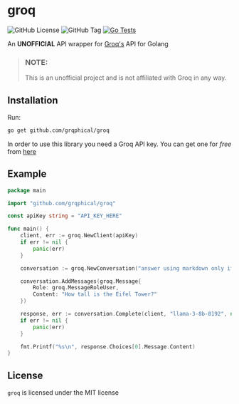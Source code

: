 # groq

![GitHub License](https://img.shields.io/github/license/grqphical/groq)
![GitHub Tag](https://img.shields.io/github/v/tag/grqphical/groq?label=version)
[![Go Tests](https://github.com/grqphical/groq/actions/workflows/go.yml/badge.svg)](https://github.com/grqphical/groq/actions/workflows/go.yml)

An **UNOFFICIAL** API wrapper for [Groq's](https://groq.com) API for Golang

> ### NOTE:
>
> This is an unofficial project and is not affiliated with Groq in any way.

## Installation

Run:

```bash
go get github.com/grqphical/groq
```

In order to use this library you need a Groq API key. You can get one for _free_ from [here](https://console.groq.com/keys)

## Example

```go
package main

import "github.com/grqphical/groq"

const apiKey string = "API_KEY_HERE"

func main() {
    client, err := groq.NewClient(apiKey)
    if err != nil {
        panic(err)
    }

    conversation := groq.NewConversation("answer using markdown only if necessary")

    conversation.AddMessages(groq.Message{
        Role: groq.MessageRoleUser,
        Content: "How tall is the Eifel Tower?"
    })

    response, err := conversation.Complete(client, "llama-3-8b-8192", nil)
    if err != nil {
        panic(err)
    }

    fmt.Printf("%s\n", response.Choices[0].Message.Content)
}
```

## License

`groq` is licensed under the MIT license
